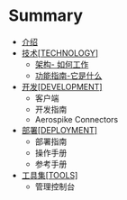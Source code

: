 # Summary

* [介绍](README.md)
* [技术[TECHNOLOGY]](teschenology/ji_672f5b_technology_].md)
   * [架构- 如何工作](teschenology/architecture/jia_6784-_ru_he_gong_zuo.md)
   * [功能指南-它是什么](teschenology/feature/gong_neng_zhi_5357-_ta_shi_shi_yao.md)
* [开发[DEVELOPMENT]](devlopment/kai_53d15b_development_].md)
   * 客户端
   * 开发指南
   * Aerospike Connectors
* [部署[DEPLOYMENT]](deployment/bu_7f725b_deployment_].md)
   * 部署指南
   * 操作手册
   * 参考手册
* [工具集[TOOLS]](tools/gong_ju_96c65b_tools_].md)
   * 管理控制台

